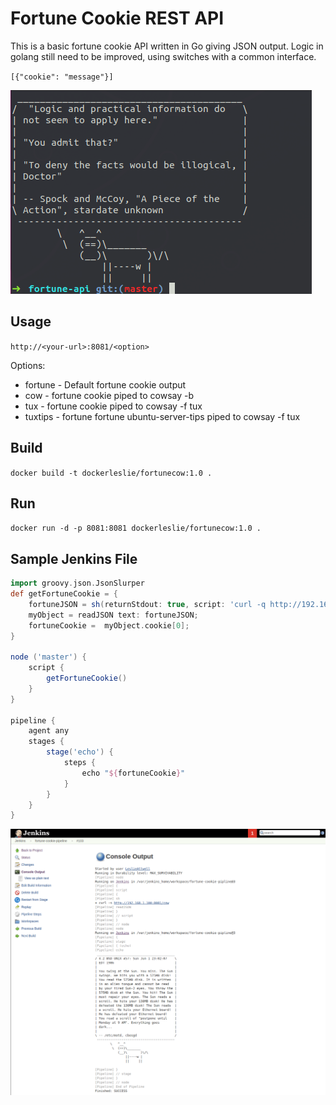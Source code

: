 # Fortune Cookie REST API


This is a basic fortune cookie API written in Go giving JSON output. Logic in golang still need to be improved, using switches with a common interface.

`[{"cookie": "message"}]`<br>

![logo](images/fortunecow-logo.png)

## Usage
`http://<your-url>:8081/<option>`

Options:
* fortune - Default fortune cookie output
* cow - fortune cookie piped to cowsay -b
* tux - fortune cookie piped to cowsay -f tux
* tuxtips - fortune fortune ubuntu-server-tips piped to cowsay -f tux

## Build
`docker build -t dockerleslie/fortunecow:1.0 .`

## Run
`docker run -d -p 8081:8081 dockerleslie/fortunecow:1.0 .`


## Sample Jenkins File
```groovy
import groovy.json.JsonSlurper
def getFortuneCookie = {
    fortuneJSON = sh(returnStdout: true, script: 'curl -q http://192.168.1.100:8081/tuxtips')
    myObject = readJSON text: fortuneJSON;
    fortuneCookie =  myObject.cookie[0];
}

node ('master') {
    script {
        getFortuneCookie()
    }
}

pipeline {
    agent any
    stages {
        stage('echo') {
            steps {
                echo "${fortuneCookie}"
            }
        }
    }
}
```
![jenkins-sample](images/fortunecow-jenkins.png)
